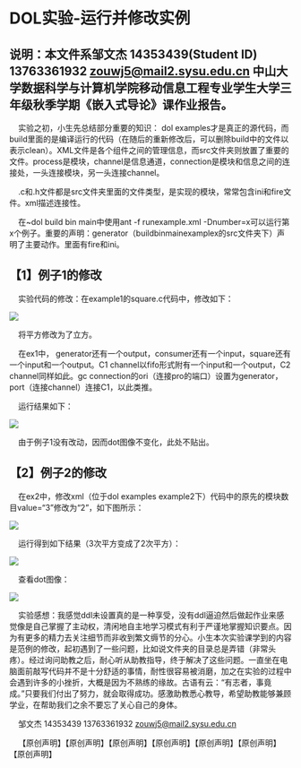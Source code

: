 DOL实验-运行并修改实例
==
说明：本文件系邹文杰 14353439(Student ID) 13763361932 zouwj5@mail2.sysu.edu.cn 中山大学数据科学与计算机学院移动信息工程专业学生大学三年级秋季学期《嵌入式导论》课作业报告。
--
&nbsp; &nbsp; 实验之初，小生先总结部分重要的知识：
dol examples才是真正的源代码，而build里面的是编译运行的代码（在随后的重新修改后，可以删除build中的文件以表示clean）。XML文件是各个组件之间的管理信息，而src文件夹则放置了重要的文件。process是模块，channel是信息通道，connection是模块和信息之间的连接处，一头连接模块，另一头连接channel。

&nbsp; &nbsp; .c和.h文件都是src文件夹里面的文件类型，是实现的模块，常常包含ini和fire文件。xml描述连接性。

&nbsp; &nbsp; 在~dol build bin main中使用ant -f runexample.xml -Dnumber=x可以运行第x个例子。重要的声明：generator（buildbinmainexamplex的src文件夹下）声明了主要动作。里面有fire和ini。

【1】例子1的修改
--
&nbsp; &nbsp; 
实验代码的修改：在example1的square.c代码中，修改如下：

![](http://i1.piimg.com/567571/208f82a0f1f0aea5.png)

&nbsp; &nbsp; 将平方修改为了立方。

&nbsp; &nbsp; 在ex1中， generator还有一个output，consumer还有一个input，square还有一个input和一个output。C1 channel以fifo形式附有一个input和一个output，C2 channel同样如此。gc connection的ori（连接pro的端口）设置为generator，port（连接channel）连接C1，以此类推。

&nbsp; &nbsp; 运行结果如下：

![](http://i1.piimg.com/567571/c17e5f12ede001f7.png)


&nbsp; &nbsp; 由于例子1没有改动，因而dot图像不变化，此处不贴出。

【2】例子2的修改
--
&nbsp; &nbsp; 在ex2中，修改xml（位于dol examples example2下）代码中的原先的模块数目value=“3”修改为“2”，如下图所示：


![](http://i1.piimg.com/567571/e52bf31cbb478fb5.png)


&nbsp; &nbsp; 运行得到如下结果（3次平方变成了2次平方）：


![](http://i1.piimg.com/567571/a5a8741c69ca212e.png)

&nbsp; &nbsp; 查看dot图像：


![](http://i1.piimg.com/567571/7389b3cf04c0e73d.png)


&nbsp; &nbsp; 实验感想：我感觉ddl未设置真的是一种享受，没有ddl逼迫然后做起作业来感觉像是自己掌握了主动权，清闲地自主地学习模式有利于严谨地掌握知识要点。因为有更多的精力去关注细节而非收到繁文缛节的分心。小生本次实验课学到的内容是范例的修改，起初遇到了一些问题，比如说文件夹的目录总是弄错（非常头疼）。经过询问助教之后，耐心听从助教指导，终于解决了这些问题。一直坐在电脑面前敲写代码并不是十分舒适的事情，耐性很容易被消磨，加之在实验的过程中会遇到许多的小挫折，大概是因为不熟练的缘故。古语有云：“有志者，事竟成。”只要我们付出了努力，就会取得成功。感激助教悉心教导，希望助教能够兼顾学业，在帮助我们之余不要忘了关心自己的身体。

&nbsp; &nbsp; 邹文杰 14353439 13763361932 zouwj5@mail2.sysu.edu.cn

&nbsp; &nbsp; 【原创声明】【原创声明】【原创声明】【原创声明】【原创声明】【原创声明】【原创声明】